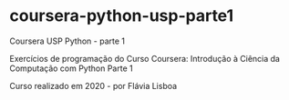 # coursera-python-usp-parte1

Coursera USP Python - parte 1

Exercícios de programação do Curso Coursera: Introdução à Ciência da Computação com Python Parte 1

Curso realizado em 2020 - por Flávia Lisboa
